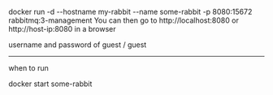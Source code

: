 
docker run -d --hostname my-rabbit --name some-rabbit -p 8080:15672 rabbitmq:3-management
You can then go to http://localhost:8080 or http://host-ip:8080 in a browser

username and password of guest / guest

-----------------------------
when to run

docker start some-rabbit